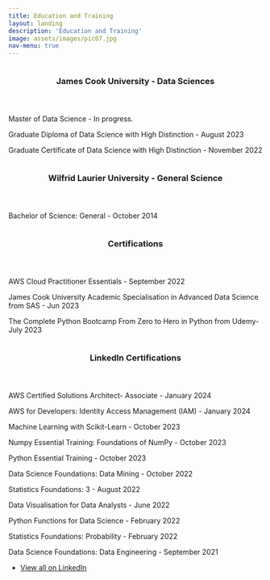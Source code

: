 ```yaml
---
title: Education and Training
layout: landing
description: 'Education and Training'
image: assets/images/pic07.jpg
nav-menu: true
---
```


<!-- Main -->
<div id="main">

<!-- Two -->
<section id="two" class="spotlights">
	<section>
		<a href="generic.html" class="image">
			<img src="{% link assets/images/JCU.png %}" alt="" data-position="center center" />
		</a>
		<div class="content">
			<div class="inner">
				<header class="major">
					<h3>James Cook University - Data Sciences</h3>
				</header>
				<p> Master of Data Science - In progress.</p>
				<p> Graduate Diploma of Data Science with High Distinction - August 2023 </p>
				<p> Graduate Certificate of Data Science with High Distinction - November 2022 </p>
				<ul class="actions">
				</ul>
			</div>
		</div>
	</section>
	<section>
		<a href="generic.html" class="image">
			<img src="{% link assets/images/WLU.png %}" alt="" data-position="top center" />
		</a>
		<div class="content">
			<div class="inner">
				<header class="major">
					<h3>Wilfrid Laurier University - General Science</h3>
				</header>
				<p>Bachelor of Science: General - October 2014</p>
				<ul class="actions">
				</ul>
			</div>
		</div>
	</section>
	<section>
		<a href="generic.html" class="image">
			<img src="{% link assets/images/logo.png %}" alt="" data-position="25% 25%" />
		</a>
		<div class="content">
			<div class="inner">
				<header class="major">
					<h3>Certifications</h3>
				</header>
				<p>AWS Cloud Practitioner Essentials - September 2022</p>
				<p>James Cook University Academic Specialisation in Advanced Data Science from SAS - Jun 2023</p>
				<p>The Complete Python Bootcamp From Zero to Hero in Python from Udemy- July 2023</p>
				<ul class="actions">
				</ul>
			</div>
		</div>
	</section>
	<section>
		<a href="generic.html" class="image">
			<img src="{% link assets/images/Link.png %}" alt="" data-position="25% 25%" />
		</a>
		<div class="content">
			<div class="inner">
				<header class="major">
					<h3>LinkedIn Certifications</h3>
				</header>
				<p>AWS Certified Solutions Architect- Associate - January 2024</p>
				<p>AWS for Developers: Identity Access Management (IAM) - January 2024</p>
				<p>Machine Learning with Scikit-Learn - October 2023</p>
				<p>Numpy Essential Training: Foundations of NumPy - October 2023</p>
				<p>Python Essential Training - October 2023</p>
				<p>Data Science Foundations: Data Mining - October 2022</p>
				<p>Statistics Foundations: 3 - August 2022</p>
				<p>Data Visualisation for Data Analysts - June 2022</p>
				<p>Python Functions for Data Science - February 2022</p>
				<p>Statistics Foundations: Probability - February 2022</p>
				<p>Data Science Foundations: Data Engineering - September 2021</p>
				<ul class="actions">
				<li><a href="https://www.linkedin.com/in/justin-grima-852297155/details/certifications/" class="button">View all on LinkedIn</a></li>
				</ul>
			</div>
		</div>
	</section>
</section>
